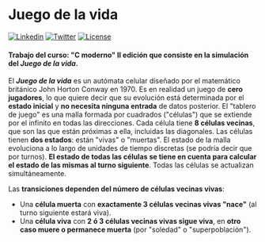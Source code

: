 # Juego de la vida
[![Linkedin](https://img.shields.io/badge/LinkedIn-Carlos-blue.svg)](https://es.linkedin.com/in/carlosrodriguezhernandez)
[![Twitter](https://img.shields.io/badge/Twitter-carrodher-blue.svg)](https://twitter.com/carrodher)
[![License](https://img.shields.io/badge/License-BY/NC-yellow.svg)](https://github.com/carrodher/cursoc-carlos/blob/master/LICENSE.md)

#### Trabajo del curso: "C moderno" II edición que consiste en la simulación del _Juego de la vida_.

El **_Juego de la vida_** es un autómata celular diseñado por el matemático británico John Horton Conway en 1970. Es en realidad un juego de **cero jugadores**, lo que quiere decir que su evolución está determinada por el **estado inicial** y **no necesita ninguna entrada** de datos posterior. El "tablero de juego" es una malla formada por cuadrados ("células") que se extiende por el infinito en todas las direcciones. Cada célula tiene **8 células vecinas**, que son las que están próximas a ella, incluidas las diagonales. Las células tienen **dos estados**: están "vivas" o "muertas". El estado de la malla evoluciona a lo largo de unidades de tiempo discretas (se podría decir que por turnos). **El estado de todas las células se tiene en cuenta para calcular el estado de las mismas al turno siguiente**. Todas las células se actualizan simultáneamente.

Las **transiciones dependen del número de células vecinas vivas**:
- Una **célula muerta** con **exactamente 3 células vecinas vivas "nace"** (al turno siguiente estará viva).
- Una **célula viva** con **2 ó 3 células vecinas vivas sigue viva**, en **otro caso muere o permanece muerta** (por "soledad" o "superpoblación").
